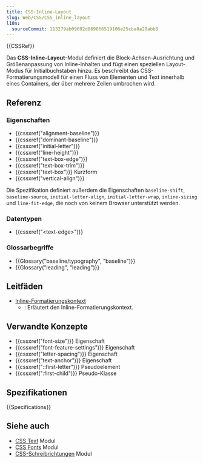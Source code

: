 ```yaml
---
title: CSS-Inline-Layout
slug: Web/CSS/CSS_inline_layout
l10n:
  sourceCommit: 113279ab09692d869866519106e25cba8a20abb8
---
```


{{CSSRef}}

Das **CSS-Inline-Layout**-Modul definiert die Block-Achsen-Ausrichtung und Größenanpassung von Inline-Inhalten und fügt einen speziellen Layout-Modus für Initialbuchstaben hinzu. Es beschreibt das CSS-Formatierungsmodell für einen Fluss von Elementen und Text innerhalb eines Containers, der über mehrere Zeilen umbrochen wird.

## Referenz

### Eigenschaften

- {{cssxref("alignment-baseline")}}
- {{cssxref("dominant-baseline")}}
- {{cssxref("initial-letter")}}
- {{cssxref("line-height")}}
- {{cssxref("text-box-edge")}}
- {{cssxref("text-box-trim")}}
- {{cssxref("text-box")}} Kurzform
- {{cssxref("vertical-align")}}

Die Spezifikation definiert außerdem die Eigenschaften `baseline-shift`, `baseline-source`, `initial-letter-align`, `initial-letter-wrap`, `inline-sizing` und `line-fit-edge`, die noch von keinem Browser unterstützt werden.

### Datentypen

- {{cssxref("&lt;text-edge&gt;")}}

### Glossarbegriffe

- {{Glossary("baseline/typography", "baseline")}}
- {{Glossary("leading", "leading")}}

## Leitfäden

- [Inline-Formatierungskontext](/de/docs/Web/CSS/CSS_inline_layout/Inline_formatting_context)
  - : Erläutert den Inline-Formatierungskontext.

## Verwandte Konzepte

- {{cssxref("font-size")}} Eigenschaft
- {{cssxref("font-feature-settings")}} Eigenschaft
- {{cssxref("letter-spacing")}} Eigenschaft
- {{cssxref("text-anchor")}} Eigenschaft
- {{cssxref("::first-letter")}} Pseudoelement
- {{cssxref(":first-child")}} Pseudo-Klasse

## Spezifikationen

{{Specifications}}

## Siehe auch

- [CSS Text](/de/docs/Web/CSS/CSS_text) Modul
- [CSS Fonts](/de/docs/Web/CSS/CSS_fonts) Modul
- [CSS-Schreibrichtungen](/de/docs/Web/CSS/CSS_writing_modes) Modul
